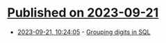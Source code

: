 # [Published on 2023-09-21](index.md)

* [2023-09-21, 10:24:05](https://lobste.rs/s/c9jjwl/grouping_digits_sql) - [Grouping digits in SQL](https://peter.eisentraut.org/blog/2023/09/20/grouping-digits-in-sql)
